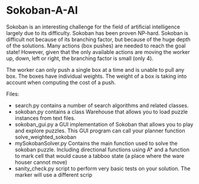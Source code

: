 # Sokoban-A-AI
Sokoban is an interesting challenge for the field of artificial intelligence largely due to its difficulty. Sokoban has been proven NP-hard. Sokoban is difficult not because of its branching factor, but because of the huge depth of the solutions. Many actions (box pushes) are needed to reach the goal state! However, given that the only available actions are moving the worker up, down, left or right, the branching factor is small (only 4). 

The worker can only push a single box at a time and is unable to pull any box. The boxes have individual weights. The weight of a box is taking into account when computing the cost of a push.

Files:
  - search.py contains a number of search algorithms and related classes.
  - sokoban.py contains a class Warehouse that allows you to load puzzle instances from text files.
  - sokoban_gui.py a GUI implementation of Sokoban that allows you to play and explore puzzles. This GUI program can call your planner function         solve_weighted_sokoban
  - mySokobanSolver.py Contains the main function used to solve the sokoban puzzle. Including directional functions using A* and a function to mark cell that would cause a tabboo state (a place where the ware houser cannot move)
  - sanity_check.py script to perform very basic tests on your solution. The marker will use a
different scrip
